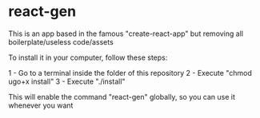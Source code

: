 # react-gen

This is an app based in the famous "create-react-app" but removing all boilerplate/useless code/assets

To install it in your computer, follow these steps:

1 - Go to a terminal inside the folder of this repository
2 - Execute "chmod ugo+x install"
3 - Execute "./install"

This will enable the command "react-gen" globally, so you can use it whenever you want